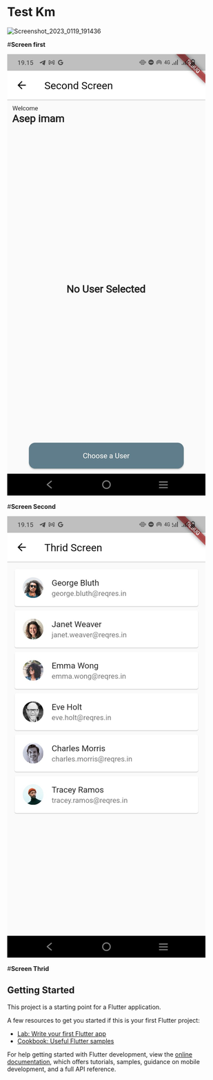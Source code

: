 # Test Km

![Screenshot_2023_0119_191436](https://user-images.githubusercontent.com/93848587/213461905-8ef5e924-599a-4ac1-bf4a-49dbb6bf30a8.jpg)

#**Screen first**

![Screen first](assets\images\Screenshot_2023_0119_191513.jpg)

#**Screen Second**

![Screen first](assets\images\Screenshot_2023_0119_191527.jpg)

#**Screen Thrid**

## Getting Started

This project is a starting point for a Flutter application.

A few resources to get you started if this is your first Flutter project:

- [Lab: Write your first Flutter app](https://docs.flutter.dev/get-started/codelab)
- [Cookbook: Useful Flutter samples](https://docs.flutter.dev/cookbook)

For help getting started with Flutter development, view the
[online documentation](https://docs.flutter.dev/), which offers tutorials,
samples, guidance on mobile development, and a full API reference.
